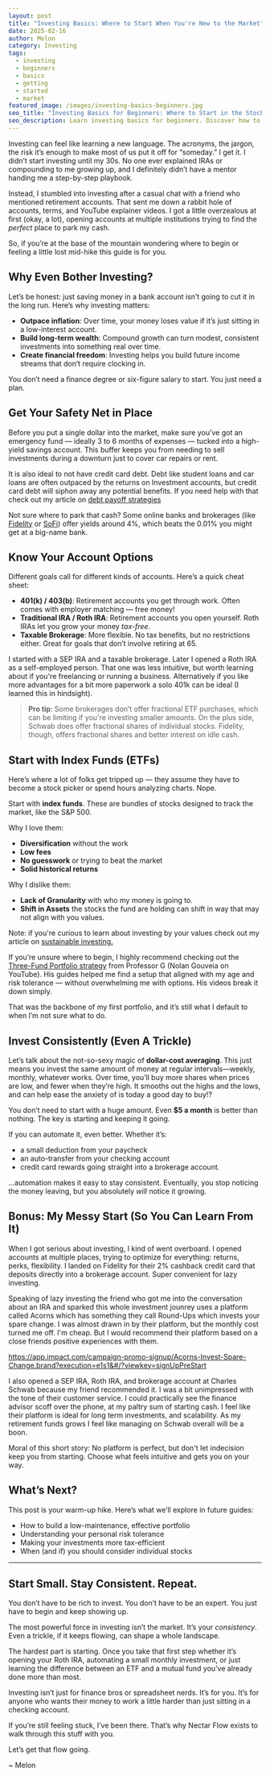 ```yaml
---
layout: post
title: "Investing Basics: Where to Start When You're New to the Market"
date: 2025-02-16
author: Melon
category: Investing
tags:
  - investing
  - beginners
  - basics
  - getting
  - started
  - market
featured_image: /images/investing-basics-beginners.jpg
seo_title: "Investing Basics for Beginners: Where to Start in the Stock Market"
seo_description: Learn investing basics for beginners. Discover how to start investing in the stock market with simple strategies, index funds, and step-by-step guidance.
---
```


Investing can feel like learning a new language. The acronyms, the jargon, the risk it’s enough to make most of us put it off for “someday.” I get it. I didn’t start investing until my 30s. No one ever explained IRAs or compounding to me growing up, and I definitely didn’t have a mentor handing me a step-by-step playbook.

Instead, I stumbled into investing after a casual chat with a friend who mentioned retirement accounts. That sent me down a rabbit hole of accounts, terms, and YouTube explainer videos. I got a little overzealous at first (okay, a lot), opening accounts at multiple institutions trying to find the *perfect* place to park my cash.

So, if you’re at the base of the mountain wondering where to begin or feeling a little lost mid-hike this guide is for you.

## Why Even Bother Investing?

Let’s be honest: just saving money in a bank account isn’t going to cut it in the long run. Here’s why investing matters:

- **Outpace inflation**: Over time, your money loses value if it’s just sitting in a low-interest account.
- **Build long-term wealth**: Compound growth can turn modest, consistent investments into something real over time.
- **Create financial freedom**: Investing helps you build future income streams that don’t require clocking in.

You don’t need a finance degree or six-figure salary to start. You just need a plan.

##  Get Your Safety Net in Place

Before you put a single dollar into the market, make sure you’ve got an emergency fund — ideally 3 to 6 months of expenses — tucked into a high-yield savings account. This buffer keeps you from needing to sell investments during a downturn just to cover car repairs or rent.

It is also ideal to not have credit card debt. Debt like student loans and car loans are often outpaced by the returns on Investment accounts, but credit card debt will siphon away any potential benefits. If you need help with that check out my article on [debt payoff strategies](https://nectarflowfinance.com/debt%20management/2025/03/26/debt-payoff-strategies.html)

Not sure where to park that cash? Some online banks and brokerages (like [Fidelity](#) or [SoFi](#)) offer yields around 4%, which beats the 0.01% you might get at a big-name bank.

<!-- Wealthfront, Fidelity, Ally, SoFi, Acorns -->

##  Know Your Account Options

Different goals call for different kinds of accounts. Here’s a quick cheat sheet:

- **401(k) / 403(b)**: Retirement accounts you get through work. Often comes with employer matching — free money!
- **Traditional IRA / Roth IRA**: Retirement accounts you open yourself. Roth IRAs let you grow your money *tax-free*.
- **Taxable Brokerage**: More flexible. No tax benefits, but no restrictions either. Great for goals that don’t involve retiring at 65.

I started with a SEP IRA and a taxable brokerage. Later I opened a Roth IRA as a self-employed person. That one was less intuitive, but worth learning about if you're freelancing or running a business. Alternatively if you like more advantages for a bit more paperwork a solo 401k can be ideal (I learned this in hindsight).

> **Pro tip**: Some brokerages don’t offer fractional ETF purchases, which can be limiting if you're investing smaller amounts. On the plus side, Schwab does offer fractional shares of individual stocks. Fidelity, though, offers fractional shares and better interest on idle cash.

## Start with Index Funds (ETFs)

Here’s where a lot of folks get tripped up — they assume they have to become a stock picker or spend hours analyzing charts. Nope.

Start with **index funds**. These are bundles of stocks designed to track the market, like the S&P 500.

Why I love them:

- **Diversification** without the work
- **Low fees**
- **No guesswork** or trying to beat the market
- **Solid historical returns**

Why I dislike them:

- **Lack of Granularity** with who my money is going to.
- **Shift in Assets** the stocks the fund are holding can shift in way that may not align with you values.

Note: if you're curious to learn about investing by your values check out my article on [sustainable investing.](https://nectarflowfinance.com/investing/2025/05/30/sustainable-investing-guide.html)

If you’re unsure where to begin, I highly recommend checking out the [Three-Fund Portfolio strategy](https://www.youtube.com/watch?v=WDKUyT1AQrw) from Professor G (Nolan Gouveia on YouTube). His guides helped me find a setup that aligned with my age and risk tolerance — without overwhelming me with options. His videos break it down simply.

That was the backbone of my first portfolio, and it’s still what I default to when I’m not sure what to do.

## Invest Consistently (Even A Trickle)

Let’s talk about the not-so-sexy magic of **dollar-cost averaging**. This just means you invest the same amount of money at regular intervals—weekly, monthly, whatever works. Over time, you’ll buy more shares when prices are low, and fewer when they’re high. It smooths out the highs and the lows, and can help ease the anxiety of is today a good day to buy!?

You don’t need to start with a huge amount. Even **$5 a month** is better than nothing. The key is starting and keeping it going.

If you can automate it, even better. Whether it’s:

- a small deduction from your paycheck
- an auto-transfer from your checking account
- credit card rewards going straight into a brokerage account.

...automation makes it easy to stay consistent. Eventually, you stop noticing the money leaving, but you absolutely *will* notice it growing.

## Bonus: My Messy Start (So You Can Learn From It)

When I got serious about investing, I kind of went overboard. I opened accounts at multiple places, trying to optimize for everything: returns, perks, flexibility. I landed on Fidelity for their 2% cashback credit card that deposits directly into a brokerage account. Super convenient for lazy investing. 

Speaking of lazy investing the friend who got me into the conversation about an IRA and sparked this whole investment jounrey uses a platform called Acorns which has something they call Round-Ups which invests your spare change. I was almost drawn in by their platform, but the monthly cost turned me off. I'm cheap. But I would recommend their platform based on a close friends positive experiences with them. <!-- insert Affiliate link to acords -->

https://app.impact.com/campaign-promo-signup/Acorns-Invest-Spare-Change.brand?execution=e1s1&#/?viewkey=signUpPreStart

I also opened a SEP IRA, Roth IRA, and brokerage account at Charles Schwab because my friend recommended it. I was a bit unimpressed with the tone of their customer service. I could practically see the finance advisor scoff over the phone, at my paltry sum of starting cash. I feel like their platform is ideal for long term investments, and scalability. As my retirement funds grows I feel like managing on Schwab overall will be a boon.

Moral of this short story: No platform is perfect, but don't let indecision keep you from starting. Choose what feels intuitive and gets you on your way.

## What’s Next?

This post is your warm-up hike. Here’s what we’ll explore in future guides:

- How to build a low-maintenance, effective portfolio
- Understanding your personal risk tolerance
- Making your investments more tax-efficient
- When (and if) you should consider individual stocks

---

## Start Small. Stay Consistent. Repeat.

You don’t have to be rich to invest.
You don’t have to be an expert.
You just have to begin and keep showing up.

The most powerful force in investing isn’t the market. It’s your *consistency*. Even a trickle, if it keeps flowing, can shape a whole landscape.

The hardest part is starting. Once you take that first step whether it’s opening your Roth IRA, automating a small monthly investment, or just learning the difference between an ETF and a mutual fund you’ve already done more than most.

Investing isn’t just for finance bros or spreadsheet nerds. It’s for you. It’s for anyone who wants their money to work a little harder than just sitting in a checking account.

If you’re still feeling stuck, I’ve been there. That’s why Nectar Flow exists to walk through this stuff with you.

Let’s get that flow going.

~ Melon